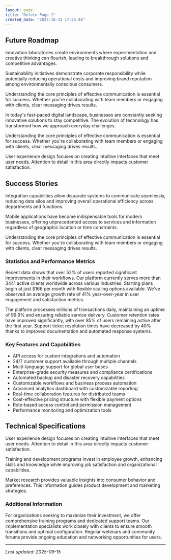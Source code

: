 ```yaml
---
layout: page
title: "Delete Page 1"
created_date: "2025-10-31 17:23:48"
---
```


## Future Roadmap

Innovation laboratories create environments where experimentation and creative thinking can flourish, leading to breakthrough solutions and competitive advantages.

Sustainability initiatives demonstrate corporate responsibility while potentially reducing operational costs and improving brand reputation among environmentally conscious consumers.

Understanding the core principles of effective communication is essential for success. Whether you're collaborating with team members or engaging with clients, clear messaging drives results.

In today's fast-paced digital landscape, businesses are constantly seeking innovative solutions to stay competitive. The evolution of technology has transformed how we approach everyday challenges.

Understanding the core principles of effective communication is essential for success. Whether you're collaborating with team members or engaging with clients, clear messaging drives results.

User experience design focuses on creating intuitive interfaces that meet user needs. Attention to detail in this area directly impacts customer satisfaction.

## Success Stories

Integration capabilities allow disparate systems to communicate seamlessly, reducing data silos and improving overall operational efficiency across departments and functions.

Mobile applications have become indispensable tools for modern businesses, offering unprecedented access to services and information regardless of geographic location or time constraints.

Understanding the core principles of effective communication is essential for success. Whether you're collaborating with team members or engaging with clients, clear messaging drives results.

### Statistics and Performance Metrics

Recent data shows that over 52% of users reported significant improvements in their workflows. Our platform currently serves more than 3441 active clients worldwide across various industries. Starting plans begin at just $166 per month with flexible scaling options available. We've observed an average growth rate of 41% year-over-year in user engagement and satisfaction metrics.

The platform processes millions of transactions daily, maintaining an uptime of 99.9% and ensuring reliable service delivery. Customer retention rates have improved significantly, with over 85% of users remaining active after the first year. Support ticket resolution times have decreased by 40% thanks to improved documentation and automated response systems.

### Key Features and Capabilities

- API access for custom integrations and automation
- 24/7 customer support available through multiple channels
- Multi-language support for global user bases
- Enterprise-grade security measures and compliance certifications
- Automated backup and disaster recovery capabilities
- Customizable workflows and business process automation
- Advanced analytics dashboard with customizable reporting
- Real-time collaboration features for distributed teams
- Cost-effective pricing structure with flexible payment options
- Role-based access control and permission management
- Performance monitoring and optimization tools

## Technical Specifications

User experience design focuses on creating intuitive interfaces that meet user needs. Attention to detail in this area directly impacts customer satisfaction.

Training and development programs invest in employee growth, enhancing skills and knowledge while improving job satisfaction and organizational capabilities.

Market research provides valuable insights into consumer behavior and preferences. This information guides product development and marketing strategies.

### Additional Information

For organizations seeking to maximize their investment, we offer comprehensive training programs and dedicated support teams. Our implementation specialists work closely with clients to ensure smooth transitions and optimal configuration. Regular webinars and community forums provide ongoing education and networking opportunities for users.

---

*Last updated: 2025-09-15*
